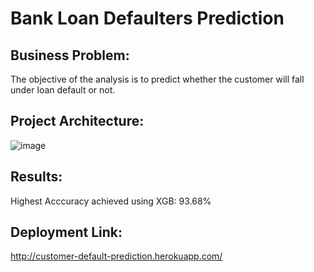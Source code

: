 # Bank Loan Defaulters Prediction

## Business Problem:
The objective of the analysis is to predict whether the customer will fall under loan default or not. 

## Project Architecture:
![image](https://github.com/anandr07/Project-Loan-Defaulters-Prediction/assets/66896800/61c7faa9-f70f-45d3-91c7-5430992c6afc)

## Results:
Highest Acccuracy achieved using XGB: 93.68%

## Deployment Link:
http://customer-default-prediction.herokuapp.com/



